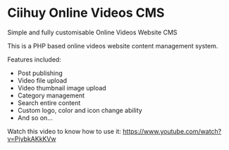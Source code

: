 # Ciihuy Online Videos CMS
Simple and fully customisable Online Videos Website CMS

This is a PHP based online videos website content management system. 

Features included:

- Post publishing
- Video file upload
- Video thumbnail image upload
- Category management
- Search entire content
- Custom logo, color and icon change ability
- And so on...

Watch this video to know how to use it: https://www.youtube.com/watch?v=PjybkAKkKVw
